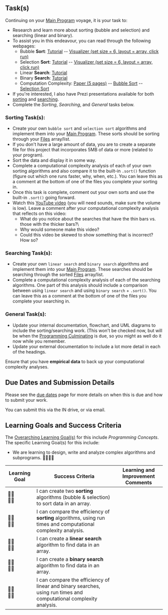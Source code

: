 ## Task(s)

Continuing on your [Main Program](./Main-Program) voyage, it is your task to:
* Research and learn more about sorting (bubble and selection) and searching (linear and binary).  
* To assist you in this endeavour, you can read through the following webpages:
  * Bubble **Sort**: [Tutorial](https://www.hackerearth.com/practice/algorithms/sorting/bubble-sort/tutorial/) -- [Visualizer (set size = 6, layout = array, click run)](https://www.hackerearth.com/practice/algorithms/sorting/bubble-sort/visualize/)
  * Selection **Sort**: [Tutorial](https://www.hackerearth.com/practice/algorithms/sorting/selection-sort/tutorial/) -- [Visualizer (set size = 6, layout = array, click run)](https://www.hackerearth.com/practice/algorithms/sorting/selection-sort/visualize/)
  * Linear **Search**: [Tutorial](https://www.hackerearth.com/practice/algorithms/searching/linear-search/tutorial/)
  * Binary **Search**: [Tutorial](https://www.hackerearth.com/practice/algorithms/searching/binary-search/tutorial/)
  * Computation Complexity: [Paper (5 pages)](https://www.cs.toronto.edu/~guerzhoy/180/handouts/complexity.pdf) -- [Bubble Sort](https://www.cs.toronto.edu/~guerzhoy/180/lectures/W10/lec3/BubbleSortCompl.html) -- [Selection Sort](https://www.cs.toronto.edu/~guerzhoy/180/lectures/W10/lec1/SelectionSortCompl.html) 
* If you're interested, I also have Prezi presentations available for both [sorting](https://prezi.com/_c5eer8nslnm/?token=88ece7eaa67f60ab5460103cce9b5d825cbfc1fbc6078a6e7d24ed005116eb51&utm_campaign=share&utm_medium=copy&rc=ex0share) and [searching](https://prezi.com/kpgyneipmt8d/?token=ae5e2b5183917c2f7255596164f5d487a9a8a9a55d769fa66405d57c9886e5d5&utm_campaign=share&utm_medium=copy&rc=ex0share).
* Complete the _Sorting_, _Searching_, and _General_ tasks below.

### Sorting Task(s):
* Create your own ```bubble sort``` and ```selection sort``` algorithms and implement them into your [Main Program](./Main-Program).  These sorts should be sorting through your [Files](./Files) array/list.
* If you don't have a large amount of data, you are to create a separate file for this project that incorporates 5MB of data or more (related to your program).
* Sort the data and display it in some way.
* Complete a computational complexity analysis of each of your own sorting algorithms and also compare it to the built-in ```.sort()``` function (figure out which one runs faster, why, when, etc.).  You can leave this as a comment at the bottom of one of the files you complete your sorting in.
* Once this task is complete, comment out your own sorts and use the built-in ```.sort()``` going forward.
* Watch this [YouTube video](https://www.youtube.com/watch?v=kPRA0W1kECg) (you will need sounds, make sure the volume is low).  Leave a comment after your computational complexity analysis that reflects on this video:
  * What do you notice about the searches that have the thin bars vs. those with the thicker bars?\
  * Why would someone make this video?
  * Could this video be skewed to show something that is incorrect?  How so?

### Searching Task(s):
* Create your own ```linear search``` and ```binary search``` algorithms and implement them into your [Main Program](./Main-Program).  These searches should be searching through the sorted [Files](./Files) array/list.
* Complete a computational complexity analysis of each of the searching algorithms.  One part of this analysis should include a comparison between using ```linear search``` and using ```binary search``` + ```.sort()```.  You can leave this as a comment at the bottom of one of the files you complete your searching in.

### General Task(s):
* Update your internal documentation, flowchart, and UML diagrams to include the sorting/searching work. (This won't be checked now, but will be when the [Programming Culminating](./Programming-Culminating) is due, so you might as well do it now while you remember.
* Update your external documentation to include a lot more detail in each of the headings.

Ensure that you have **empirical data** to back up your computational complexity analyses.

## Due Dates and Submission Details

Please see the [due dates](./Due-Dates-and-Submission-Details) page for more details on when this is due and how to submit your work.

You can submit this via the IN drive, or via email.

## Learning Goals and Success Criteria

The [Overarching Learning Goal(s)](./images/ICS4U.jpg) for this include _Programming Concepts_.
The specific Learning Goal(s) for this include:
  * We are learning to design, write and analyze complex algorithms and subprograms. &#x1F4D8;&#x1F4D8;&#x1F4D8;&#x1F4D8;

| Learning Goal | Success Criteria | Learning and Improvement Comments |
| ------------- | ---------------- | --------------------------------- |
| &#x1F4D8;&#x1F4D8;<br/>&#x1F4D8;&#x1F4D8; | I can create two **sorting** algorithms (bubble & selection) to sort data in an array. | |
| &#x1F4D8;&#x1F4D8;<br/>&#x1F4D8;&#x1F4D8; | I can compare the efficiency of **sorting** algorithms, using run times and computational complexity analysis. | |
| &#x1F4D8;&#x1F4D8;<br/>&#x1F4D8;&#x1F4D8; | I can create a **linear search** algorithm to find data in an array. | |
| &#x1F4D8;&#x1F4D8;<br/>&#x1F4D8;&#x1F4D8; | I can create a **binary search** algorithm to find data in an array. | |
| &#x1F4D8;&#x1F4D8;<br/>&#x1F4D8;&#x1F4D8; | I can compare the efficiency of linear and binary searches, using run times and computational complexity analysis. | |